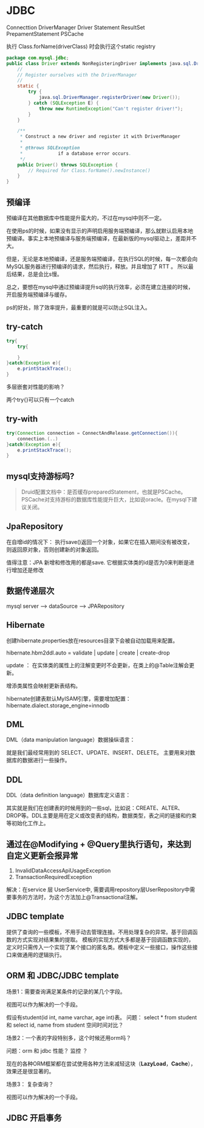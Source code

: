 # JDBC

Connecttion
DriverManager
Driver
Statement
ResultSet
PrepamentStatement
PSCache

执行 Class.forName(driverClass) 时会执行这个static registry
```java
package com.mysql.jdbc;
public class Driver extends NonRegisteringDriver implements java.sql.Driver {
    //
    // Register ourselves with the DriverManager
    //
    static {
        try {
            java.sql.DriverManager.registerDriver(new Driver());
        } catch (SQLException E) {
            throw new RuntimeException("Can't register driver!");
        }
    }

    /**
     * Construct a new driver and register it with DriverManager
     * 
     * @throws SQLException
     *             if a database error occurs.
     */
    public Driver() throws SQLException {
        // Required for Class.forName().newInstance()
    }
}
```

## 预编译

预编译在其他数据库中性能提升蛮大的，不过在mysql中则不一定。
 
在使用ps的时候，如果没有显示的声明启用服务端预编译，那么就默认启用本地预编译。事实上本地预编译与服务端预编译，在最新版的mysql驱动上，差距并不大。
 
但是，无论是本地预编译，还是服务端预编译，在执行SQL的时候，每一次都会向MySQL服务器进行预编译的请求，然后执行，释放。并且增加了 RTT 。 所以最后结果，总是会比s慢。
 
总之，要想在mysql中通过预编译提升sql的执行效率，必须在建立连接的时候，开启服务端预编译与缓存。
 
ps的好处，除了效率提升，最重要的就是可以防止SQL注入。


## try-catch
```java
try{
	try{

	}
}catch(Exception e){
	e.printStackTrace();
}
```

多层嵌套对性能的影响？

两个try{}可以只有一个catch

## try-with
```java
try(Connection connection = ConnectAndRelease.getConnection()){
	connection.(..)
}catch(Exception e){
	e.printStackTrace();
}
```

## mysql支持游标吗?
> Druid配置文档中：是否缓存preparedStatement，也就是PSCache。PSCache对支持游标的数据库性能提升巨大，比如说oracle。在mysql下建议关闭。

## JpaRepository
在自增id的情况下：
执行save()返回一个对象，如果它在插入期间没有被改变，则返回原对象，否则创建新的对象返回。

值得注意：JPA 新增和修改用的都是save. 它根据实体类的id是否为0来判断是进行增加还是修改

## 数据传递层次

mysql server --> dataSource --> JPARepository

## Hibernate

创建hibernate.properties放在resources目录下会被自动加载用来配置。

hibernate.hbm2ddl.auto = validate | update | create | create-drop

update ： 在实体类的属性上的注解变更时不会更新，在类上的@Table注解会更新。

增添类属性会映射更新表结构。

hibernate创建表默认MyISAM引擎，需要增加配置：hibernate.dialect.storage_engine=innodb
## DML
DML（data manipulation language）数据操纵语言：

就是我们最经常用到的 SELECT、UPDATE、INSERT、DELETE。 主要用来对数据库的数据进行一些操作。

## DDL
DDL（data definition language）数据库定义语言：

其实就是我们在创建表的时候用到的一些sql，比如说：CREATE、ALTER、DROP等。DDL主要是用在定义或改变表的结构，数据类型，表之间的链接和约束等初始化工作上。

## 通过在@Modifying + @Query里执行语句，来达到自定义更新会报异常

1. InvalidDataAccessApiUsageException
2. TransactionRequiredException

解决：在service 层 UserService中, 需要调用repository层UserRepository中需要事务的方法时，为这个方法加上@Transactional注解。

## JDBC template
提供了查询的一些模板，不用手动去管理连接。不用处理复杂的异常。基于回调函数的方式实现对结果集的提取。
模板的实现方式大多都是基于回调函数实现的，定义时只需传入一个实现了某个接口的匿名类。模板中定义一些接口，操作这些接口来做通用的逻辑执行。

## ORM 和 JDBC/JDBC template

场景1：需要查询满足某条件的记录的某几个字段。

视图可以作为解决的一个手段。

假设有student(id int, name varchar, age int)表。
问题：
select * from student 和 select id, name from student 空间时间对比？

场景2：一个表的字段特别多，这个时候还用orm吗？


问题：orm 和 jdbc 性能？ 监控 ？

现在的各种ORM框架都在尝试使用各种方法来减轻这块（**LazyLoad**，**Cache**），效果还是很显著的。

场景3： 复杂查询？

视图可以作为解决的一个手段。

## JDBC 开启事务

